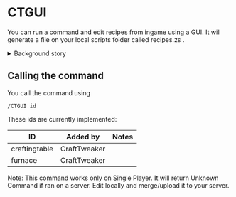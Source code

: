 # CTGUI

You can run a command and edit recipes from ingame using a GUI. It will generate a file on your local scripts folder called recipes.zs .

<details><summary>Background story</summary>
Some people don't fancy text editors. Even using templates highlighting their syntax can't satisfy them. They want a GUI (Graphical User Interface).  
For this matter, Jared, humble servant of Lord Ellpeck of House penguin, rightful heir to the Milkshake Throne, King of the Seven Kingdoms of Germany, the Rhoynar and the First Men, Mother of penguins, the modder of the great frozen plains, the unbroken and breaker of mods, has descended upon us from Maven, the great Library of Forbidden Wisdom and Blasphemy to share his great knowledge with mankind, after being urged by BBoldt, traveller of realms, slayer of the great Unknown, writer of Necrochodu. Unfortunately, we were not yet able to decipher the seemingly random jabbering that came from him, so he decided to instead go for a more simplistic means of help, by giving people who posess the power to manipulate the very laws of the universe (also called `OPs` or `Admins`) to access a magical window from inside the game they liked to play and change the fundaments of this false reality from within. 
</details>

## Calling the command
You call the command using 
```
/CTGUI id
```

These ids are currently implemented:

| ID            | Added by     | Notes |
|---------------|--------------|-------|
| craftingtable | CraftTweaker |       |
| furnace       | CraftTweaker |       |

Note: This command works only on Single Player. It will return Unknown Command if ran on a server. Edit locally and merge/upload it to your server.
